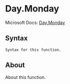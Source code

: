 ---
---

# Day.Monday

Microsoft Docs: [Day.Monday](https://docs.microsoft.com/en-us/powerquery-m/day-monday)

## Syntax

```powerquery-m
Syntax for this function.
```

## About

About this function.

